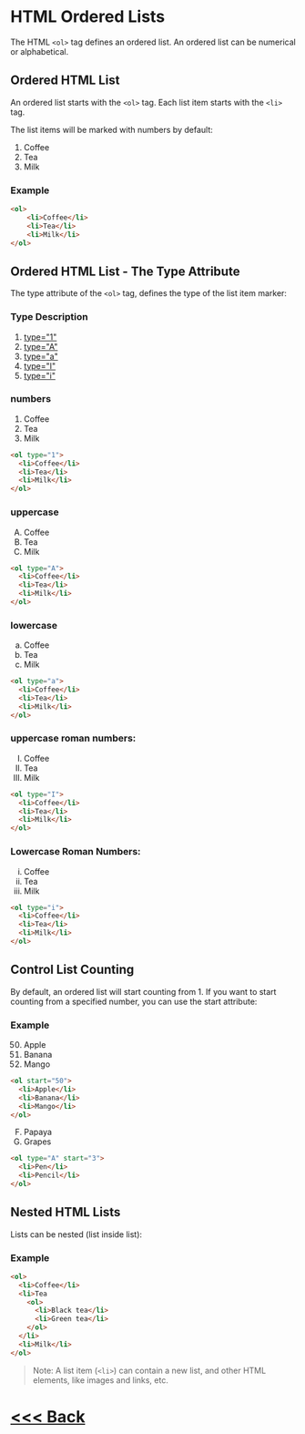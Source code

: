 # HTML Ordered Lists
The HTML `<ol>` tag defines an ordered list. An ordered list can be numerical or alphabetical.

## Ordered HTML List
An ordered list starts with the `<ol>` tag. Each list item starts with the `<li>` tag.

The list items will be marked with numbers by default:
<ol>
    <li>Coffee</li>
    <li>Tea</li>
    <li>Milk</li>
</ol>

### Example
```html
<ol>
    <li>Coffee</li>
    <li>Tea</li>
    <li>Milk</li>
</ol>
```
## Ordered HTML List - The Type Attribute
The type attribute of the `<ol>` tag, defines the type of the list item marker:

### Type	Description
1. [type="1"](#)
1. [type="A"](#)
1. [type="a"](#)
1. [type="I"](#)
1. [type="i"](#)

### numbers
<ol type="1">
  <li>Coffee</li>
  <li>Tea</li>
  <li>Milk</li>
</ol>

```html
<ol type="1">
  <li>Coffee</li>
  <li>Tea</li>
  <li>Milk</li>
</ol>
```

### uppercase
<ol type="A">
  <li>Coffee</li>
  <li>Tea</li>
  <li>Milk</li>
</ol>

```html
<ol type="A">
  <li>Coffee</li>
  <li>Tea</li>
  <li>Milk</li>
</ol>
```

### lowercase
<ol type="a">
  <li>Coffee</li>
  <li>Tea</li>
  <li>Milk</li>
</ol>

```html
<ol type="a">
  <li>Coffee</li>
  <li>Tea</li>
  <li>Milk</li>
</ol>
```

### uppercase roman numbers:
<ol type="I">
  <li>Coffee</li>
  <li>Tea</li>
  <li>Milk</li>
</ol>


```html
<ol type="I">
  <li>Coffee</li>
  <li>Tea</li>
  <li>Milk</li>
</ol>
```
### Lowercase Roman Numbers:
<ol type="i">
  <li>Coffee</li>
  <li>Tea</li>
  <li>Milk</li>
</ol>

```html
<ol type="i">
  <li>Coffee</li>
  <li>Tea</li>
  <li>Milk</li>
</ol>
```

## Control List Counting

By default, an ordered list will start counting from 1. If you want to start counting from a specified number, you can use the start attribute:

### Example
<ol start="50">
  <li>Apple</li>
  <li>Banana</li>
  <li>Mango</li>
</ol>

```html
<ol start="50">
  <li>Apple</li>
  <li>Banana</li>
  <li>Mango</li>
</ol>
```
<ol type="A" start="6">
  <li>Papaya</li>
  <li>Grapes</li>
</ol>

```html
<ol type="A" start="3">
  <li>Pen</li>
  <li>Pencil</li>
</ol>
```

## Nested HTML Lists
Lists can be nested (list inside list):

### Example
```html
<ol>
  <li>Coffee</li>
  <li>Tea
    <ol>
      <li>Black tea</li>
      <li>Green tea</li>
    </ol>
  </li>
  <li>Milk</li>
</ol>
```
>Note: A list item (`<li>`) can contain a new list, and other HTML elements, like images and links, etc.


# [<<< Back](list.md)
